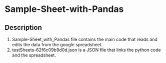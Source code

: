 # Sample-Sheet-with-Pandas

## Description

1) Sample-Sheet_with_Pandas file contains the main code that reads and edits the data from the google spreadsheet.
2) testSheets-62f6c09b9d0d.json is a JSON file that links the python code and the spreadsheet.


